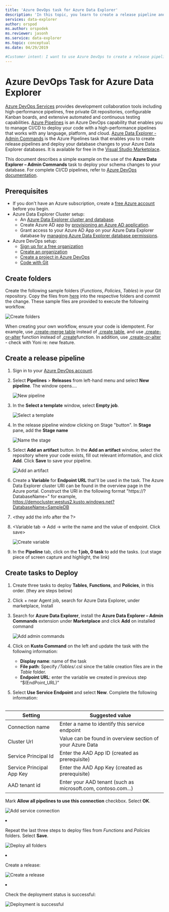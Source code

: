 ```yaml
---
title: 'Azure DevOps task for Azure Data Explorer'
description: 'In this topic, you learn to create a release pipeline and deploy'
services: data-explorer
author: orspod
ms.author: orspodek
ms.reviewer: jasonh
ms.service: data-explorer
ms.topic: conceptual
ms.date: 04/29/2019

#Customer intent: I want to use Azure DevOps to create a release pipeline and deploy
---
```


# Azure DevOps Task for Azure Data Explorer

[Azure DevOps Services](https://azure.microsoft.com/services/devops/) provides development collaboration tools including high-performance pipelines, free private Git repositories, configurable Kanban boards, and extensive automated and continuous testing capabilities. [Azure Pipelines](https://azure.microsoft.com/services/devops/pipelines/) is an Azure DevOps capability that enables you to manage CI/CD to deploy your code with a high-performance pipelines that works with any language, platform, and cloud.
[Azure Data Explorer - Admin Commands](https://marketplace.visualstudio.com/items?itemName=Azure-Kusto.PublishToADX) is the Azure Pipelines task that enables you to create release pipelines and deploy your database changes to your Azure Data Explorer databases. It is available for free in the [Visual Studio Marketplace](https://marketplace.visualstudio.com/).

This document describes a simple example on the use of the **Azure Data Explorer – Admin Commands** task to deploy your schema changes to your database. For complete CI/CD pipelines, refer to [Azure DevOps documentation](/azure/devops/user-guide/what-is-azure-devops?view=azure-devops#vsts).

## Prerequisites

* If you don't have an Azure subscription, create a [free Azure account](https://azure.microsoft.com/free/) before you begin.
* Azure Data Explorer Cluster setup:
    * An [Azure Data Explorer cluster and database](/azure/data-explorer/create-cluster-database-portal).
    * Create Azure AD app by [provisioning an Azure AD application](/azure/kusto/management/access-control/how-to-provision-aad-app).
    * Grant access to your Azure AD App on your Azure Data Explorer database by [managing Azure Data Explorer database permissions](/azure/data-explorer/manage-database-permissions).
* Azure DevOps setup:
    * [Sign up for a free organization](/azure/devops/user-guide/sign-up-invite-teammates?view=azure-devops)
    * [Create an organization](/azure/devops/organizations/accounts/create-organization?view=azure-devops)
    * [Create a project in Azure DevOps](/azure/devops/organizations/projects/create-project?view=azure-devops)
    * [Code with Git](/azure/devops/user-guide/code-with-git?view=azure-devops)

## Create folders

Create the following sample folders (*Functions*, *Policies*, *Tables*) in your Git repository. Copy the files from [here](https://github.com/Azure/azure-kusto-docs-samples/tree/master/DevOps_release_pipeline) into the respective folders and commit the change. These sample files are provided to execute the following workflow.

![Create folders](media/devops/create-folders.png)

When creating your own workflow, ensure your code is idempotent. For example, use [.create-merge table](/azure/kusto/management/tables#create-merge-tables) instead of [.create table](/azure/kusto/management/tables#create-table), and use [.create-or-alter](/azure/kusto/management/functions#create-or-alter-function) function instead of [.create](/azure/kusto/management/functions#create-function)function. In addition, use [.create-or-alter]() <table command to update the ingestion mappings.> - check with Yoni re: new feature.

## Create a release pipeline

1. Sign in to your [Azure DevOps account](https://dev.azure.com/).
1. Select **Pipelines** > **Releases** from left-hand menu and select **New pipeline**. The window opens....

    ![New pipeline](media/devops/new-pipeline.png)

1. In the **Select a template** window, select **Empty job**.

     ![Select a template](media/devops/select-template.png)

1. In the release pipeline window clicking on Stage "button". In **Stage** pane, add the **Stage name**

    ![Name the stage](media/devops/stage-name.png)

1. Select **Add an artifact** button. In the **Add an artifact** window, select the repository where your code exists, fill out relevant information, and click **Add**. Click **Save** to save your pipeline.

    ![Add an artifact](media/devops/add-artifact.png)

1. Create a **Variable** for **Endpoint URL** that'll be used in the task. The Azure Data Explorer cluster URI can be found in the overview page in the Azure portal. Construct the URI in the following format "https://<cluster URI>?DatabaseName=<DBName>" for example, https://democluster.westus2.kusto.windows.net?DatabaseName=SampleDB
1. <they add the info after the ?>
1. <Variable tab -> Add -> write the name and the value of endpoint. Click save>

    ![Create variable](media/devops/create-variable.png)

1. In the **Pipeline** tab, click on the **1 job, 0 task** to add the tasks. (cut stage piece of screen capture and highlight, the link)

## Create tasks to Deploy

1. Create three tasks to deploy **Tables**, **Functions**, and **Policies**, in this order. (they are steps below)
1. Click + near Agent job, search for Azure Data Explorer, under marketplace, Install 

1. Search for **Azure Data Explorer**, install the **Azure Data Explorer – Admin Commands** extension under **Marketplace** and click **Add** on installed command

     ![Add admin commands](media/devops/add-admin-commands.png)

1. Click on **Kusto Command** on the left and update the task with the following information:
    * **Display name**: name of the task
    * **File path**: Specify */Tables/*.csl since the table creation files are in the *Table* folder.
    * **Endpoint URL**: enter the variable we created in previous step “$(EndPoint_URL)”

1. Select **Use Service Endpoint** and select **New**. Complete the following information:

    |Setting  |Suggested value  |
    |---------|---------|
    |Connection name     |    Enter a name to identify this service endpoint     |
    |Cluster Url    |    Value can be found in overview section of your Azure Data     |  Explorer cluster in the Azure portal
    |Service Principal Id    |    Enter the AAD App ID (created as prerequisite)     |
    |Service Principal App Key     |    Enter the AAD App Key (created as prerequisite)    |
    |AAD tenant id    |      Enter your AAD tenant (such as microsoft.com, contoso.com...)    |

    Mark **Allow all pipelines to use this connection** checkbox. Select **OK**.

    ![Add service connection](media/devops/add-service-connection.png)

1. Repeat the last three steps to deploy files from *Functions* and *Policies* folders. Select **Save**.

    ![Deploy all folders](media/devops/deploy-all-folders.png)

1. Create a release:

    ![Create a release](media/devops/create-release.png)

1. Check the deployment status is successful:

    ![Deployment is successful](media/devops/deployment-successful.png)